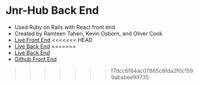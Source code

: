 # Jnr-Hub Back End

* Used Ruby on Rails with React front end
* Created by Ramteen Taheri, Kevin Osborn, and Oliver Cook
* [Live Front End](https://ramteen85.github.io/jnrhub-client/#/)
<<<<<<< HEAD
* [Live Back End](http://localhost:3000/)
=======
* [Live Back End](https://whispering-chamber-55079.herokuapp.com/)
* [Github Front End](https://github.com/ramteen85/jnrhub-client)
>>>>>>> f7dcc6f84ac07865c8fda2f0c1599ababee99735
